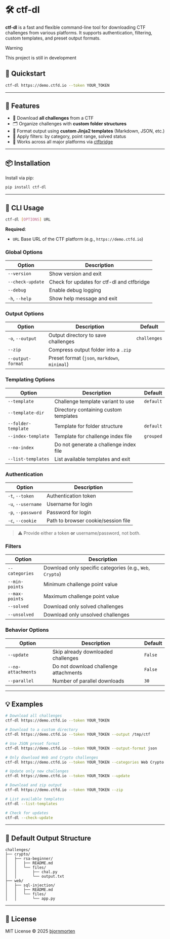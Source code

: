 # 🛠️ ctf-dl

**ctf-dl** is a fast and flexible command-line tool for downloading CTF challenges from various platforms. It supports authentication, filtering, custom templates, and preset output formats.

> [!WARNING]
> This project is still in development


## 🚀 Quickstart

```bash
ctf-dl https://demo.ctfd.io --token YOUR_TOKEN
```

---

## 🔧 Features

* 🔽 Download **all challenges** from a CTF
* 🗂️ Organize challenges with **custom folder structures**
* 🧩 Format output using **custom Jinja2 templates** (Markdown, JSON, etc.)
* 🎯 Apply filters: by category, point range, solved status
* 🔐 Works across all major platforms via [ctfbridge](https://github.com/bjornmorten/ctfbridge)

---

## 📦 Installation

Install via pip:

```bash
pip install ctf-dl
```

---

## 🧪 CLI Usage

```bash
ctf-dl [OPTIONS] URL
```

**Required**:

* `URL` Base URL of the CTF platform (e.g., `https://demo.ctfd.io`)

### Global Options

| Option           | Description                                |
| ---------------- | ------------------------------------------ |
| `--version`      | Show version and exit                      |
| `--check-update` | Check for updates for ctf-dl and ctfbridge |
| `--debug`        | Enable debug logging                       |
| `-h`, `--help`   | Show help message and exit                 |

### Output Options

| Option            | Description                                   | Default      |
| ----------------- | --------------------------------------------- | ------------ |
| `-o`, `--output`  | Output directory to save challenges           | `challenges` |
| `--zip`           | Compress output folder into a `.zip`          |              |
| `--output-format` | Preset format (`json`, `markdown`, `minimal`) |              |

### Templating Options

| Option              | Description                            | Default   |
| ------------------- | -------------------------------------- | --------- |
| `--template`        | Challenge template variant to use      | `default` |
| `--template-dir`    | Directory containing custom templates  |           |
| `--folder-template` | Template for folder structure          | `default` |
| `--index-template`  | Template for challenge index file      | `grouped` |
| `--no-index`        | Do not generate a challenge index file |           |
| `--list-templates`  | List available templates and exit      |           |

### Authentication

| Option             | Description                         |
| ------------------ | ----------------------------------- |
| `-t`, `--token`    | Authentication token                |
| `-u`, `--username` | Username for login                  |
| `-p`, `--password` | Password for login                  |
| `-c`, `--cookie`   | Path to browser cookie/session file |

> ⚠️ Provide either a token **or** username/password, not both.

### Filters

| Option         | Description                                               |
| -------------- | --------------------------------------------------------- |
| `--categories` | Download only specific categories (e.g., `Web`, `Crypto`) |
| `--min-points` | Minimum challenge point value                             |
| `--max-points` | Maximum challenge point value                             |
| `--solved`     | Download only solved challenges                           |
| `--unsolved`   | Download only unsolved challenges                         |

### Behavior Options

| Option             | Description                           | Default |
| ------------------ | ------------------------------------- | ------- |
| `--update`         | Skip already downloaded challenges    | `False` |
| `--no-attachments` | Do not download challenge attachments | `False` |
| `--parallel`       | Number of parallel downloads          | `30`    |

---

## 💡 Examples

```bash
# Download all challenges
ctf-dl https://demo.ctfd.io --token YOUR_TOKEN

# Download to a custom directory
ctf-dl https://demo.ctfd.io --token YOUR_TOKEN --output /tmp/ctf

# Use JSON preset format
ctf-dl https://demo.ctfd.io --token YOUR_TOKEN --output-format json

# Only download Web and Crypto challenges
ctf-dl https://demo.ctfd.io --token YOUR_TOKEN --categories Web Crypto

# Update only new challenges
ctf-dl https://demo.ctfd.io --token YOUR_TOKEN --update

# Download and zip output
ctf-dl https://demo.ctfd.io --token YOUR_TOKEN --zip

# List available templates
ctf-dl --list-templates

# Check for updates
ctf-dl --check-update
```

---

## 📁 Default Output Structure

```
challenges/
├── crypto/
│   ├── rsa-beginner/
│   │   ├── README.md
│   │   └── files/
│   │       ├── chal.py
│   │       └── output.txt
├── web/
│   ├── sql-injection/
│   │   ├── README.md
│   │   └── files/
│   │       └── app.py
```

---

## 🪪 License

MIT License © 2025 [bjornmorten](https://github.com/bjornmorten)
